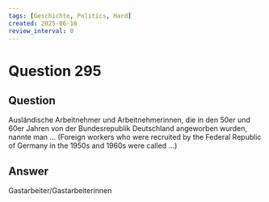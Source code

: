 ```yaml
---
tags: [Geschichte, Politics, Hard]
created: 2025-06-16
review_interval: 0
---
```


# Question 295

## Question

Ausländische Arbeitnehmer und Arbeitnehmerinnen, die in den 50er und 60er Jahren von der Bundesrepublik Deutschland angeworben wurden, nannte man … (Foreign workers who were recruited by the Federal Republic of Germany in the 1950s and 1960s were called ...)

## Answer

Gastarbeiter/Gastarbeiterinnen
